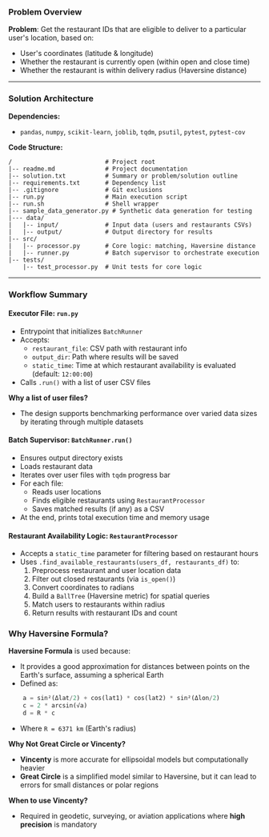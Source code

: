 ### Problem Overview

**Problem**: Get the restaurant IDs that are eligible to deliver to a particular user's location, based on:
- User's coordinates (latitude & longitude)
- Whether the restaurant is currently open (within open and close time)
- Whether the restaurant is within delivery radius (Haversine distance)

---

### Solution Architecture

**Dependencies:**
- `pandas`, `numpy`, `scikit-learn`, `joblib`, `tqdm`, `psutil`, `pytest`, `pytest-cov`

**Code Structure:**
```
/                          # Project root
|-- readme.md              # Project documentation
|-- solution.txt           # Summary or problem/solution outline
|-- requirements.txt       # Dependency list
|-- .gitignore             # Git exclusions
|-- run.py                 # Main execution script
|-- run.sh                 # Shell wrapper
|-- sample_data_generator.py # Synthetic data generation for testing
|--- data/
|   |-- input/             # Input data (users and restaurants CSVs)
|   |-- output/            # Output directory for results
|-- src/
|   |-- processor.py       # Core logic: matching, Haversine distance
|   |-- runner.py          # Batch supervisor to orchestrate execution
|-- tests/
    |-- test_processor.py  # Unit tests for core logic
```

---

### Workflow Summary

#### Executor File: `run.py`
- Entrypoint that initializes `BatchRunner`
- Accepts:
  - `restaurant_file`: CSV path with restaurant info
  - `output_dir`: Path where results will be saved
  - `static_time`: Time at which restaurant availability is evaluated (default: `12:00:00`)
- Calls `.run()` with a list of user CSV files

**Why a list of user files?**
- The design supports benchmarking performance over varied data sizes by iterating through multiple datasets

#### Batch Supervisor: `BatchRunner.run()`
- Ensures output directory exists
- Loads restaurant data
- Iterates over user files with `tqdm` progress bar
- For each file:
  - Reads user locations
  - Finds eligible restaurants using `RestaurantProcessor`
  - Saves matched results (if any) as a CSV
- At the end, prints total execution time and memory usage

#### Restaurant Availability Logic: `RestaurantProcessor`
- Accepts a `static_time` parameter for filtering based on restaurant hours
- Uses `.find_available_restaurants(users_df, restaurants_df)` to:
  1. Preprocess restaurant and user location data
  2. Filter out closed restaurants (via `is_open()`)
  3. Convert coordinates to radians
  4. Build a `BallTree` (Haversine metric) for spatial queries
  5. Match users to restaurants within radius
  6. Return results with restaurant IDs and count

### Why Haversine Formula?

**Haversine Formula** is used because:
- It provides a good approximation for distances between points on the Earth's surface, assuming a spherical Earth
- Defined as:

```python
    a = sin²(Δlat/2) + cos(lat1) * cos(lat2) * sin²(Δlon/2)
    c = 2 * arcsin(√a)
    d = R * c
```
- Where `R = 6371 km` (Earth's radius)

**Why Not Great Circle or Vincenty?**
- **Vincenty** is more accurate for ellipsoidal models but computationally heavier
- **Great Circle** is a simplified model similar to Haversine, but it can lead to errors for small distances or polar regions

**When to use Vincenty?**
- Required in geodetic, surveying, or aviation applications where **high precision** is mandatory